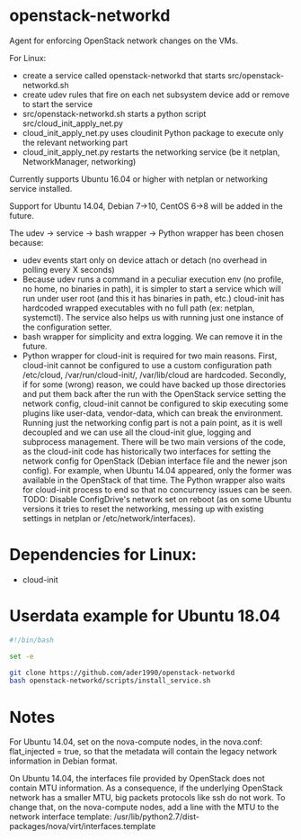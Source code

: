 # openstack-networkd
Agent for enforcing OpenStack network changes on the VMs.

For Linux:
  * create a service called openstack-networkd that starts src/openstack-networkd.sh
  * create udev rules that fire on each net subsystem device add or remove to start the service
  * src/openstack-networkd.sh starts a python script src/cloud_init_apply_net.py
  * cloud_init_apply_net.py uses cloudinit Python package to execute only the relevant networking part
  * cloud_init_apply_net.py restarts the networking service (be it netplan, NetworkManager, networking)

Currently supports Ubuntu 16.04 or higher with netplan or networking service installed.

Support for Ubuntu 14.04, Debian 7->10, CentOS 6->8 will be added in the future.

The udev -> service -> bash wrapper -> Python wrapper has been chosen because:

  * udev events start only on device attach or detach (no overhead in polling every X seconds)
  * Because udev runs a command in a peculiar execution env (no profile, no home, no binaries in path),
    it is simpler to start a service which will run under user root (and this it has binaries in path, etc.)
    cloud-init has hardcoded wrapped executables with no full path (ex: netplan, systemctl).
    The service also helps us with running just one instance of the configuration setter.
  * bash wrapper for simplicity and extra logging. We can remove it in the future.
  * Python wrapper for cloud-init is required for two main reasons.
    First, cloud-init cannot be configured to use a custom configuration path
    /etc/cloud, /var/run/cloud-init/, /var/lib/cloud are hardcoded.
    Secondly, if for some (wrong) reason, we could have backed up those directories and put them back after the run with
    the OpenStack service setting the network config, cloud-init cannot be configured to skip executing some plugins like
    user-data, vendor-data, which can break the environment.
    Running just the networking config part is not a pain point, as it is well decoupled and we can use all the cloud-init glue,
    logging and subprocess management. There will be two main versions of the code, as the cloud-init code has historically two
    interfaces for setting the network config for OpenStack (Debian interface file and the newer json config).
    For example, when Ubuntu 14.04 appeared, only the former was available in the OpenStack of that time.
    The Python wrapper also waits for cloud-init process to end so that no concurrency issues can be seen.
    TODO: Disable ConfigDrive's network set on reboot (as on some Ubuntu versions it tries to reset the networking, messing up with
    existing settings in netplan or /etc/network/interfaces).

# Dependencies for Linux:

  * cloud-init

# Userdata example for Ubuntu 18.04

```bash
#!/bin/bash

set -e

git clone https://github.com/ader1990/openstack-networkd
bash openstack-networkd/scripts/install_service.sh

```

# Notes

For Ubuntu 14.04, set on the nova-compute nodes, in the nova.conf: flat_injected = true, so that the metadata will contain the legacy
network information in Debian format.

On Ubuntu 14.04, the interfaces file provided by OpenStack does not contain MTU information.
As a consequence, if the underlying OpenStack network has a smaller MTU, big packets protocols like ssh do not work.
To change that, on the nova-compute nodes, add a line with the MTU to the network interface template:
/usr/lib/python2.7/dist-packages/nova/virt/interfaces.template

